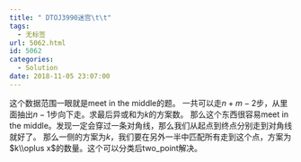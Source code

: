 ```yaml
---
title: " DTOJ3990迷宫\t\t"
tags:
  - 无标签
url: 5062.html
id: 5062
categories:
  - Solution
date: 2018-11-05 23:07:00
---
```


这个数据范围一眼就是meet in the middle的题。 一共可以走$n+m-2$步，从里面抽出$n-1$步向下走。求最后异或和为$k$的方案数。 那么这个东西很容易meet in the middle。发现一定会穿过一条对角线，那么我们从起点到终点分别走到对角线就好了。 那么一侧的方案为$k$，我们要在另外一半中匹配所有走到这个点，方案为$k\\oplus x$的数量。这个可以分类后two_point解决。